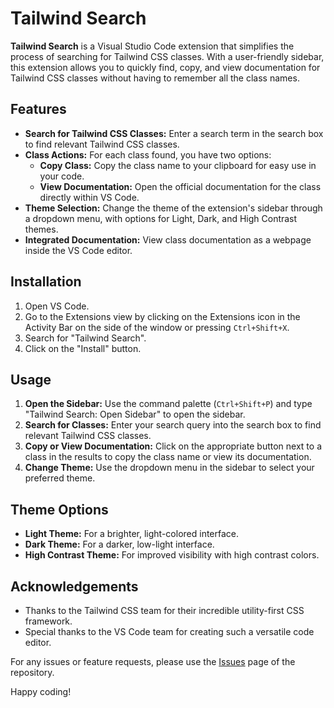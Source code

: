 # Tailwind Search

**Tailwind Search** is a Visual Studio Code extension that simplifies the process of searching for Tailwind CSS classes. With a user-friendly sidebar, this extension allows you to quickly find, copy, and view documentation for Tailwind CSS classes without having to remember all the class names.

## Features

- **Search for Tailwind CSS Classes:** Enter a search term in the search box to find relevant Tailwind CSS classes.
- **Class Actions:** For each class found, you have two options:
  - **Copy Class:** Copy the class name to your clipboard for easy use in your code.
  - **View Documentation:** Open the official documentation for the class directly within VS Code.
- **Theme Selection:** Change the theme of the extension's sidebar through a dropdown menu, with options for Light, Dark, and High Contrast themes.
- **Integrated Documentation:** View class documentation as a webpage inside the VS Code editor.

## Installation

1. Open VS Code.
2. Go to the Extensions view by clicking on the Extensions icon in the Activity Bar on the side of the window or pressing `Ctrl+Shift+X`.
3. Search for "Tailwind Search".
4. Click on the "Install" button.

## Usage

1. **Open the Sidebar:** Use the command palette (`Ctrl+Shift+P`) and type "Tailwind Search: Open Sidebar" to open the sidebar.
2. **Search for Classes:** Enter your search query into the search box to find relevant Tailwind CSS classes.
3. **Copy or View Documentation:** Click on the appropriate button next to a class in the results to copy the class name or view its documentation.
4. **Change Theme:** Use the dropdown menu in the sidebar to select your preferred theme.

## Theme Options

- **Light Theme:** For a brighter, light-colored interface.
- **Dark Theme:** For a darker, low-light interface.
- **High Contrast Theme:** For improved visibility with high contrast colors.


## Acknowledgements

- Thanks to the Tailwind CSS team for their incredible utility-first CSS framework.
- Special thanks to the VS Code team for creating such a versatile code editor.

For any issues or feature requests, please use the [Issues](https://github.com/soubhagya2001/tailwind-search/issues) page of the repository.

Happy coding!
